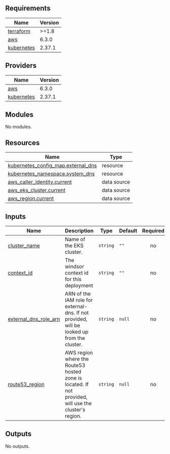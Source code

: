 <!-- BEGIN_TF_DOCS -->
## Requirements

| Name | Version |
|------|---------|
| <a name="requirement_terraform"></a> [terraform](#requirement\_terraform) | >=1.8 |
| <a name="requirement_aws"></a> [aws](#requirement\_aws) | 6.3.0 |
| <a name="requirement_kubernetes"></a> [kubernetes](#requirement\_kubernetes) | 2.37.1 |

## Providers

| Name | Version |
|------|---------|
| <a name="provider_aws"></a> [aws](#provider\_aws) | 6.3.0 |
| <a name="provider_kubernetes"></a> [kubernetes](#provider\_kubernetes) | 2.37.1 |

## Modules

No modules.

## Resources

| Name | Type |
|------|------|
| [kubernetes_config_map.external_dns](https://registry.terraform.io/providers/hashicorp/kubernetes/2.37.1/docs/resources/config_map) | resource |
| [kubernetes_namespace.system_dns](https://registry.terraform.io/providers/hashicorp/kubernetes/2.37.1/docs/resources/namespace) | resource |
| [aws_caller_identity.current](https://registry.terraform.io/providers/hashicorp/aws/6.3.0/docs/data-sources/caller_identity) | data source |
| [aws_eks_cluster.current](https://registry.terraform.io/providers/hashicorp/aws/6.3.0/docs/data-sources/eks_cluster) | data source |
| [aws_region.current](https://registry.terraform.io/providers/hashicorp/aws/6.3.0/docs/data-sources/region) | data source |

## Inputs

| Name | Description | Type | Default | Required |
|------|-------------|------|---------|:--------:|
| <a name="input_cluster_name"></a> [cluster\_name](#input\_cluster\_name) | Name of the EKS cluster. | `string` | `""` | no |
| <a name="input_context_id"></a> [context\_id](#input\_context\_id) | The windsor context id for this deployment | `string` | `""` | no |
| <a name="input_external_dns_role_arn"></a> [external\_dns\_role\_arn](#input\_external\_dns\_role\_arn) | ARN of the IAM role for external-dns. If not provided, will be looked up from the cluster. | `string` | `null` | no |
| <a name="input_route53_region"></a> [route53\_region](#input\_route53\_region) | AWS region where the Route53 hosted zone is located. If not provided, will use the cluster's region. | `string` | `null` | no |

## Outputs

No outputs.
<!-- END_TF_DOCS -->
